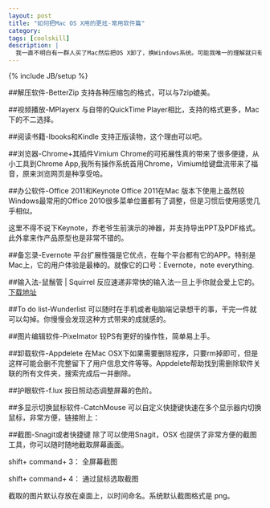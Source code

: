```yaml
---
layout: post
title: "如何把Mac OS X用的更炫-常用软件篇"
category: 
tags: [coolskill]
description: |
  我一直不明白有一群人买了Mac然后把OS X卸了，换Windows系统。可能我唯一的理解就只有他们觉得Mac的软件不能满足日常需要，这篇我就介绍下Mac下的软件，相较Windows，已经有大举超过的趋势。
---
```

{% include JB/setup %}

##解压软件-BetterZip 
支持各种压缩包的格式，可以与7zip媲美。

##视频播放-MPlayerx
与自带的QuickTime Player相比，支持的格式更多，Mac下的不二选择。

##阅读书籍-Ibooks和Kindle
支持正版读物，这个理由可以吧。

##浏览器-Chrome+其插件Vimium
Chrome的可拓展性真的带来了很多便捷，从小工具到Chrome App,我所有操作系统首用Chrome，Vimium给键盘流带来了福音，原来浏览网页是种享受哈。

##办公软件-Office 2011和Keynote
Office 2011在Mac 版本下使用上虽然较Windows最常用的Office 2010很多菜单位置都有了调整，但是习惯后使用感觉几乎相似。

这里不得不说下Keynote，乔老爷生前演示的神器，并支持导出PPT及PDF格式。此外拿来作产品原型也是非常不错的。

##备忘录-Evernote
平台扩展性强是它优点，在每个平台都有它的APP。特别是Mac上，它的用户体验是最棒的。就像它的口号：Evernote，note everything.

##输入法-鼠鬚管 | Squirrel
反应速递非常快的输入法一旦上手你就会爱上它的。
[下载地址](https://code.google.com/p/rimeime/wiki/Downloads)

##To do list-Wunderlist
可以随时在手机或者电脑端记录想干的事，干完一件就可以勾掉。你慢慢会发现这种方式带来的成就感的。

##图片编辑软件-Pixelmator
较PS有更好的操作性，简单易上手。

##卸载软件-Appdelete
在Mac OSX下如果需要删除程序，只要rm掉即可，但是这样可能会删不完整留下了用户信息文件等等。Appdelete帮助找到需删除软件关联的所有文件夹，搜索完成后一并删除。

##护眼软件-f.lux
按日照动态调整屏幕的色阶。

##多显示切换鼠标软件-CatchMouse
可以自定义快捷键快速在多个显示器内切换鼠标，非常方便，链接附上：

##截图-Snagit或者快捷键
除了可以使用Snagit，OSX 也提供了非常方便的截图工具，你可以随时随地截取屏幕画面。 

shift+ command+ 3： 全屏幕截图

shift+ command+ 4： 通过鼠标选取截图

截取的图片默认存放在桌面上，以时间命名。系统默认截图格式是 png。